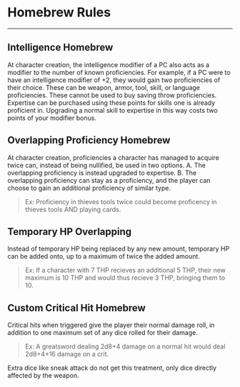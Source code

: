 # Homebrew Rules
---

## Intelligence Homebrew
At character creation, the intelligence modifier of a PC also acts as a modifier to the number of known proficiencies. For example, if a PC were to have an intelligence modifier of +2, they would gain two proficiencies of their choice. These can be weapon, armor, tool, skill, or language proficiencies. These cannot be used to buy saving throw proficiencies. 
Expertise can be purchased using these points for skills one is already proficient in. Upgrading a normal skill to expertise in this way costs two points of your modifier bonus.

## Overlapping Proficiency Homebrew
At character creation, proficiencies a character has managed to acquire twice can, instead of being nullified, be used in two options.
A. The overlapping proficiency is instead upgraded to expertise.
B. The overlapping proficiency can stay as a proficiency, and the player can choose to gain an additional proficiency of similar type. 

> Ex: Proficiency in thieves tools twice could become proficency in thieves tools AND playing cards.

## Temporary HP Overlapping
Instead of temporary HP being replaced by any new amount, temporary HP can be added onto, up to a maximum of twice the added amount.
> Ex: If a character with 7 THP recieves an additional 5 THP, their new maximum is 10 THP and would thus recieve 3 THP, bringing them to 10.

## Custom Critical Hit Homebrew
Critical hits when triggered give the player their normal damage roll, in addition to one maximum set of any dice rolled for their damage.
> Ex: A greatsword dealing 2d8+4 damage on a normal hit would deal 2d8+4+16 damage on a crit.

Extra dice like sneak attack do not get this treatment, only dice directly affected by the weapon.